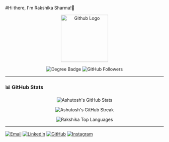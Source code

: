 #Hi there, I'm Rakshika Sharma!👋

<p align="center">
<img
src="https://github.githubassets.com/images/modules/logos_page/GitHub-Mark.png" width="150" alt="Github Logo">
</p>


<p align="center">
  <img src="https://img.shields.io/badge/B.Tech-Computer%20Science%20&%20Engineering-brightgreen" alt="Degree Badge">

  <img src="https://img.shields.io/github/followers/Rakshika1?label=Followers" alt="GitHub Followers">
</p>


---

### 📊 GitHub Stats

<p align="center">
  <img src="https://github-readme-stats.vercel.app/api?username=rakshika1&show_icons=true&theme=radical" alt="Ashutosh's GitHub Stats">
</p>

<p align="center">
  <img src="https://github-readme-streak-stats.herokuapp.com/?user=rakshika1&theme=radical" alt="Ashutosh's GitHub Streak">
</p>

<p align="center">
  <img src="https://github-readme-stats.vercel.app/api/top-langs/?username=Rakshika1&layout=compact&theme=radical" alt="Rakshika Top Languages">
</p>

---

  <a href="mailto:rakshika2580@gmail.com"><img src="https://img.shields.io/badge/Email-D14836?style=for-the-badge&logo=gmail&logoColor=white" alt="Email"></a>
  <a href="https://www.linkedin.com/in/rakshikasharma/"><img src="https://img.shields.io/badge/LinkedIn-0A66C2?style=for-the-badge&logo=linkedin&logoColor=white" alt="LinkedIn"></a>
  <a href="https://github.com/Rakshika1"><img src="https://img.shields.io/badge/GitHub-181717?style=for-the-badge&logo=github&logoColor=white" alt="GitHub"></a>
  <a href="https://www.instagram.com/7__v.ashu__7/"><img src="https://img.shields.io/badge/Instagram-E4405F?style=for-the-badge&logo=instagram&logoColor=white" alt="Instagram"></a>
</p>

